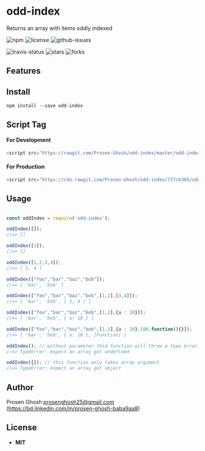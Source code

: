 # odd-index
Returns an array with items oddly indexed

![npm](https://img.shields.io/npm/v/odd-index.svg) ![license](https://img.shields.io/npm/l/odd-index.svg) ![github-issues](https://img.shields.io/github/issues/Prosen-Ghosh/odd-index.svg)

![travis-status](https://img.shields.io/travis/Prosen-Ghosh/odd-index.svg)
![stars](https://img.shields.io/github/stars/Prosen-Ghosh/odd-index.svg)
![forks](https://img.shields.io/github/forks/Prosen-Ghosh/odd-index.svg)

## Features


## Install

`npm install --save odd-index`


## Script Tag

#### For Development
```js
<script src="https://rawgit.com/Prosen-Ghosh/odd-index/master/odd-index.js"></script>
```

#### For Production
```js
<script src="https://cdn.rawgit.com/Prosen-Ghosh/odd-index/737cb365/odd-index.js"></script>
```

## Usage

```js

const oddIndex = require('odd-index');

oddIndex([]);
//=> []

oddIndex([1]);
//=> []

oddIndex([1,2,3,4]);
//=> [ 2, 4 ]

oddIndex(["foo","bar","baz","bob"]);
//=> [ 'bar', 'bob' ]

oddIndex(["foo","bar","baz","bob",[1,2],[3,4]]);
//=> [ 'bar', 'bob', [ 3, 4 ] ]

oddIndex(["foo","bar","baz","bob",[1,2],{a : 10}]);
//=> [ 'bar', 'bob', { a: 10 } ]

oddIndex(["foo","bar","baz","bob",[1,2],{a : 10},100,function(){}]);
//=> [ 'bar', 'bob', { a: 10 }, [Function] ]

oddIndex(); // without parameter thid function will throw a type error
//=> TypeError: expect an array got undefined

oddIndex({}); // this function only takes array argument
//=> TypeError: expect an array got object

```

## Author

Prosen Ghosh <prosenghosh25@gmail.com> (https://bd.linkedin.com/in/prosen-ghosh-baba9aa8)

## License

 - **MIT**
